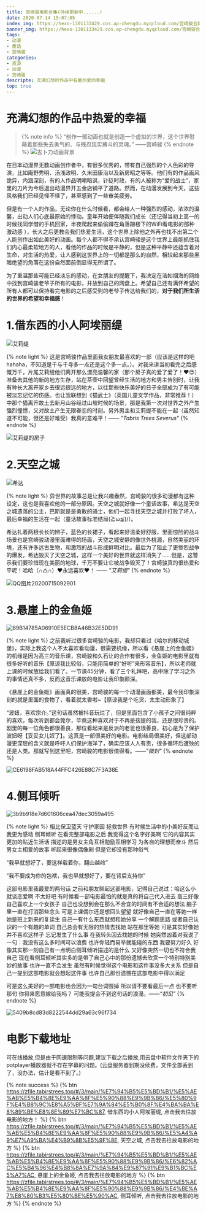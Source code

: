```yaml
---
title: 宫崎骏电影合集(持续更新中......)
date: 2020-07-14 15:07:05
index_img: https://hexo-1301133429.cos.ap-chengdu.myqcloud.com/宫崎骏合集.png
banner_img: https://hexo-1301133429.cos.ap-chengdu.myqcloud.com/宫崎骏合集.png
tags: 
- 动漫
- 童话
- 宫崎骏
categories:
- 资源
- 动漫
- 宫崎骏
descripte: 充满幻想的作品中有着热爱的幸福
top: true
---
```

# 充满幻想的作品中热爱的幸福
> {% note info %}
>  “创作一部动画也就是创造一个虚拟的世界，这个世界慰藉着那些失去勇气的、与残忍现实搏斗的灵魂。”    ——宫崎骏
> {% endnote %}
> ![吉卜力动画背景](https://hexo-1301133429.cos.ap-chengdu.myqcloud.com/吉卜力动画背景.jpg)

在日本动漫界无数动画创作者中，有很多优秀的，带有自己强烈的个人色彩的导演，比如庵野秀明、汤浅政明、久米田康治以及新房昭之等等。他们有的作品画风诡异，内涵深刻，有的人作品明嘲暗讽，针砭时政，有的人被称为“爱的战士”，家里的刀片为今后退出动漫界开五金店铺平了道路。然而，在动漫发展到今天，这些风格我们已经见怪不怪了，甚至感到了一些审美疲劳。

但是有一个人的作品，无论你在什么时候看，都会给人一种强烈的感动，浓浓的温馨，出动人们心底最原始的悸动。童年开始便伴随我们成长（<span class="heimu" >还记得当初上高一的时候找同学借的手机回家，半夜爬起来偷偷蹲在角落蹭楼下的WiFi看电影的那种激动感 </span>），长大之后更教会我们热爱生活，这个世界上除他之外再也找不出第二个人能创作出如此美好的动画。每个人都不得不承认宫崎骏是这个世界上最能抓住我们内心最柔软地方的人，看他的作品的时候是平静的，但是这种平静中还蕴含着对生命，对生活的热爱，让人感到这世界上的一切都是那么的自然，相较起来那些黑暗绝望的角落在这份自然面前倒显得无所谓了。

为了重温那些可能已经淡忘的感动，在女朋友的提醒下，我决定在浩如烟海的网络中找到宫崎骏老爷子所有的电影，并放到自己的网盘上。希望自己还有满怀希望的所有人都可以保持看完电影的之后感受到的老爷子传达给我们的，**对于我们所生活的世界的希望和幸福感**！

# 1.借东西的小人阿埃丽缇

![艾莉缇](https://hexo-1301133429.cos.ap-chengdu.myqcloud.com/艾莉缇.jpg)

{% note light %}
这是宫崎骏作品里面我女朋友最喜欢的一部（<span class="heimu">应该是这样的吧hahaha，不知道是千与千寻多一点还是这个多一点。</span>）。对我来讲当初看完之后感慨万千，片尾艾莉缇他们离开那么漂亮温馨的家（那个房子真的爱了爱了！❤😍）准备去其他的新的地方生存，站在茶壶中回望曾经生活的地方和男主告别时，让我有种长大离开家乡去很远很远的地方，以往那些快乐美好的日子全部成为了有可能被淡忘记忆的伤感。也让我联想到《猫武士》（英国儿童文学作品，非常推荐！）中那个猫离开故土去新月山谷经过山坡时候的场景，那是我第一次对世界之外产生强烈憧憬，又对故土产生无限眷恋的时刻。另外男主和艾莉缇不能在一起（虽然知道不可能，但还是好难受）我真的意难平！—— _"Tabris Trees Severus"_
{% endnote %}

![艾莉缇的房子](https://hexo-1301133429.cos.ap-chengdu.myqcloud.com/艾莉缇的房子.jpg)

# 2.天空之城

![希达](https://hexo-1301133429.cos.ap-chengdu.myqcloud.com/希达.gif)

{% note light %}
 异世界的故事总是让我兴趣盎然，宫崎骏的很多动漫都有这种设定，这也是我喜欢他的一部分原因。天空之城就好像一个童话故事，希达是天空之城遗落的公主，巴斯就是是勇敢的骑士，他们一起寻找天空之城并打败了坏人，最后幸福的生活在一起（童话故事标准结局(≧ω≦)/）。

 希达扎着两根长长的辫子，蓝色的长裙子，看起来好温柔好舒服，里面惊险的战斗场景也是宫崎骏动漫里面难得的场面，天空之城安静的像世外桃源，自然美丽的环境，还有许多远古生物，和激烈的战斗形成鲜明对比。最后为了阻止了更惨烈战争的爆发，希达毁灭了天空之城，这样一个美好的世界就这样消失了……但是，这警示我们要珍惜现在美丽的地球，千万不要让它被战争毁灭了！宫崎骏真的很热爱和平呢！哈哈（∩△∩）❤永远喜欢❤！  —— _"艾莉缇"_
{% endnote %}

![QQ图片20200715092901](https://hexo-1301133429.cos.ap-chengdu.myqcloud.com/QQ图片20200715092901.jpg)

# 3.悬崖上的金鱼姬

![89B14785A06910E5ECB8A46B32E5DD91](https://hexo-1301133429.cos.ap-chengdu.myqcloud.com/89B14785A06910E5ECB8A46B32E5DD91.png)

{% note light %}
之前我听过很多宫崎骏的电影，我却只看过《哈尔的移动城堡》，实际上我这个人不太喜欢看动漫，很需要机缘，所以看《悬崖上的金鱼姬》的机缘是因为高三的音乐课，宫崎骏和久石让的合作有很多，金鱼姬的电影里就有很多好听的音乐【原谅我比较俗，只能用简单的“好听”来形容音乐】，所以老师就上课的时候放给我们看了。一节课45分钟，看了三个礼拜吧，高中除了学习之外的事情还真不多，反而这音乐课放的电影让我印象颇深。
 
《悬崖上的金鱼姬》画面真的很美，宫崎骏的每一个动漫画面都美，最令我印象深刻的就是里面的食物了，看着就太香啦~【原谅我是个吃货，太生动形象了】
   
 “波妞，喜欢宗介。”这句话虽然被抖音玩烂了，但是里面包含了小孩子之间很纯粹的喜欢，每次听到都会莞尔，毕竟这种喜欢对于不再是孩提的我，还是很珍贵的。剧里的每一位角色都很善良，那位看起来是反派的老爸也很善良，初心是为了保护波妞呀【妥妥女儿奴了】。这真是一部很美好的电影。电影结局很美好，但这部动漫更深层的含义就是呼吁人们保护海洋了，确实应该人人有责，很多循环后遭殃的还是人类。那就写到这里吧，宫崎骏的电影很值得看。——_"微封"_
{% endnote %}

![CE6198FAB518A44FFC426E88C7F3A38E](https://hexo-1301133429.cos.ap-chengdu.myqcloud.com/CE6198FAB518A44FFC426E88C7F3A38E.png)

# 4.侧耳倾听

![3b9b918e7d601606cea47dec3059a495](https://hexo-1301133429.cos.ap-chengdu.myqcloud.com/3b9b918e7d601606cea47dec3059a495.gif)

{% note light %}
相比保卫蓝天 守护家园 拯救世界 有时候生活中的小美好反而让我更为感动
侧耳倾听 在看完整部电影之后 我觉得这个名字好美啊 它的内容其实更加的贴近生活话 描述的是男女主角互相勉励互相学习 为各自的理想而奋斗 然后男女主相爱的故事 听起来很像偶像剧 但是它却没有那种俗气

“我早就想好了，要这样载着你，翻山越岭”

“我不要成为你的包袱，我也早就想好了，要在背后支持你”

这部电影里我最爱的两句话
之前和朋友聊起这部电影，记得自己说过：哈这么小就谈恋爱啊 不太好吧
有时候看一部电影最怕的就是真的将自己代入进去  高三好像自己喜欢上一个女孩子 自己也没想到会在那么不合宜的时间有不合适的想法 脑子里一直在打消那些念头 可是上课偶尔还是想回头望望 就好像自己一直在等她一样 她是班上新来的复读生 自己一有什么东西就想和她分享 一个解题思路 或者自己认识的一个有趣的单词 
自己总会有无限的热情去找她 站在那里等她
可是其实好像她并不喜欢这样子 忘记发生了什么事 在我转头回去找她的时候 她突然凶着对我说了一句：我没有这么多时间可以浪费 也许你轻而易举就能碰的东西 我要努力好久 
好像其实那一刻自己有一点明白侧耳倾听描述的是什么 又好像突然一切也不符合我自己
现在看侧耳倾听其实多的是带了自己心中的那份遗憾去欣赏一个特别特别美妙的故事 
也许一直不会发生 
虽然有时候觉得这个电影和这件事没多大关系 但是自己一提到这部电影就会想起这件事 
也许自己那份遗憾在这部电影中得以满足

可是这么美好的一部电影也会因为一句台词毁掉
所以请不要看最后一点 也不要听那句 
你将来愿意嫁给我吗？
可能我提会不到这句话的浪漫。——_“初见”_
{% endnote %}

![5409b8cd83d8222544dd29a63c96f734](https://hexo-1301133429.cos.ap-chengdu.myqcloud.com/5409b8cd83d8222544dd29a63c96f734.png)

# 电影下载地址

可在线播放,但是由于网速限制等问题,建议下载之后播放,用云盘中软件文件夹下的potplayer播放器就不存在字幕的问题。(云盘服务器到期没续费，文件全部丢到了，没办法，估计是看不到了。)

{% note success %}
{% btn https://zfile.tabirstrees.top/#/3/main/%E7%94%B5%E5%BD%B1/%E5%AE%AB%E5%B4%8E%E9%AA%8F%E5%90%88%E9%9B%86/%E5%80%9F%E4%B8%9C%E8%A5%BF%E7%9A%84%E5%B0%8F%E4%BA%BA%E8%89%BE%E8%8E%89%E7%BC%87, 借东西的小人阿埃丽缇, 点击我去往放电影的地方！ %} {% btn https://zfile.tabirstrees.top/#/3/main/%E7%94%B5%E5%BD%B1/%E5%AE%AB%E5%B4%8E%E9%AA%8F%E5%90%88%E9%9B%86/%E5%A4%A9%E7%A9%BA%E4%B9%8B%E5%9F%8E, 天空之城, 点击我去往放电影的地方 %} {% btn https://zfile.tabirstrees.top/#/3/main/%E7%94%B5%E5%BD%B1/%E5%AE%AB%E5%B4%8E%E9%AA%8F%E5%90%88%E9%9B%86/%E6%82%AC%E5%B4%96%E4%B8%8A%E7%9A%84%E9%87%91%E9%B1%BC%E5%A7%AC, 悬崖上的金鱼姬, 点击我去往放电影的地方 %} {% btn https://zfile.tabirstrees.top/#/3/main/%E7%94%B5%E5%BD%B1/%E5%AE%AB%E5%B4%8E%E9%AA%8F%E5%90%88%E9%9B%86/%E4%BE%A7%E8%80%B3%E5%80%BE%E5%90%AC, 侧耳倾听, 点击我去往放电影的地方 %}
{% endnote %}